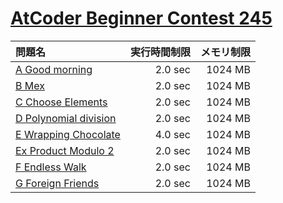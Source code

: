# [AtCoder Beginner Contest 245](https://atcoder.jp/contests/abc245)

問題名 | 実行時間制限 | メモリ制限
:-- | --: | --:
[A Good morning](https://atcoder.jp/contests/abc245/tasks/abc245_a) | 2.0 sec | 1024 MB
[B Mex](https://atcoder.jp/contests/abc245/tasks/abc245_b) | 2.0 sec | 1024 MB
[C Choose Elements](https://atcoder.jp/contests/abc245/tasks/abc245_c) | 2.0 sec | 1024 MB
[D Polynomial division](https://atcoder.jp/contests/abc245/tasks/abc245_d) | 2.0 sec | 1024 MB
[E Wrapping Chocolate](https://atcoder.jp/contests/abc245/tasks/abc245_e) | 4.0 sec | 1024 MB
[Ex Product Modulo 2](https://atcoder.jp/contests/abc245/tasks/abc245_h) | 2.0 sec | 1024 MB
[F Endless Walk](https://atcoder.jp/contests/abc245/tasks/abc245_f) | 2.0 sec | 1024 MB
[G Foreign Friends](https://atcoder.jp/contests/abc245/tasks/abc245_g) | 2.0 sec | 1024 MB
